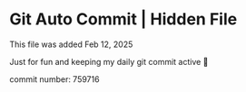 # Git Auto Commit | Hidden File

This file was added Feb 12, 2025

Just for fun and keeping my daily git commit active 🤪

commit number: 759716
